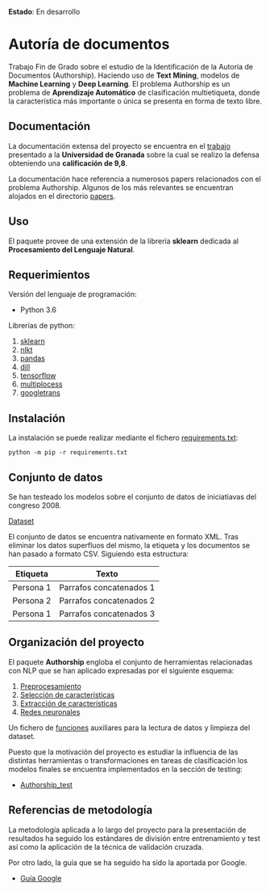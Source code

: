 **Estado**: En desarrollo

# Autoría de documentos

Trabajo Fin de Grado sobre el estudio de la Identificación de la Autoría de Documentos (Authorship). Haciendo uso de **Text Mining**, modelos de **Machine Learning** y **Deep Learning**. El problema Authorship es un problema de **Aprendizaje Automático** de clasificación multietiqueta, donde la característica más importante o única se presenta en forma de texto libre.

## Documentación

La documentación extensa del proyecto se encuentra en el [trabajo](Authorship/doc) presentado a la **Universidad de Granada** sobre la cual se realizo la defensa obteniendo una **calificación de 9,8**.

La documentación hace referencia a numerosos papers relacionados con el problema Authorship. Algunos de los más relevantes se encuentran alojados en el directorio [papers](papers).

## Uso

El paquete provee de una extensión de la librería **sklearn** dedicada al **Procesamiento del Lenguaje Natural**.

## Requerimientos

Versión del lenguaje de programación:
* Python 3.6

Librerías de python:
1. [sklearn](https://github.com/scikit-learn/scikit-learn)
2. [nlkt](https://github.com/nltk/nltk)
3. [pandas](https://github.com/pandas-dev/pandas)
4. [dill](https://pypi.org/project/dill/)
5. [tensorflow](https://www.tensorflow.org/?hl=es-419)
6. [multiplocess](https://pypi.org/project/multiprocess/)
7. [googletrans](https://pypi.org/project/googletrans/)


## Instalación

La instalación se puede realizar mediante el fichero [requirements.txt](requirements.txt):

```
python -m pip -r requirements.txt
```

## Conjunto de datos

Se han testeado los modelos sobre el conjunto de datos de iniciatiavas del congreso 2008.

[Dataset](http://www.senado.es/web/actividadparlamentaria/iniciativas/detalleiniciativa/documentos/index.html;jsessionid=fKQKp9vDxNknrvpmnMTcFSb8QhDqRvZ156xPByyQ80qGcyGpRJGX!981478430?legis=8&id1=621&id2=000136)

El conjunto de datos se encuentra nativamente en formato XML. Tras eliminar los datos superfluos del mismo, la etiqueta y los documentos se han pasado a formato CSV. Siguiendo esta estructura:

| Etiqueta  | Texto                   |
| --------- |:-----------------------:|
| Persona 1 | Parrafos concatenados 1 |
| Persona 2 | Parrafos concatenados 2 |
| Persona 1 | Parrafos concatenados 3 |

## Organización del proyecto

El paquete **Authorship** engloba el conjunto de herramientas relacionadas con NLP que se han aplicado expresadas por el siguiente esquema:
1. [Preprocesamiento](Authorship/preprocessing.py)
2. [Selección de características](Authorship/feature_selection.py)
3. [Extracción de características](Authorship/feature_extraction/text.py)
4. [Redes neuronales](Authorship/neural_network.py)

Un fichero de [funciones](Authorship/functions.py) auxiliares para la lectura de datos y limpieza del dataset.

Puesto que la motivación del proyecto es estudiar la influencia de las distintas herramientas o transformaciones en tareas de clasificación los modelos finales se encuentra implementados en la sección de testing:
* [Authorship_test](tests/Authorship_test.py)

## Referencias de metodología

La metodología aplicada a lo largo del proyecto para la presentación de resultados ha seguido los estándares de división entre entrenamiento y test así como la aplicación de la técnica de validación cruzada.

Por otro lado, la guía que se ha seguido ha sido la aportada por Google.
* [Guía Google](https://developers.google.com/machine-learning/guides/text-classification?hl=es-419)


